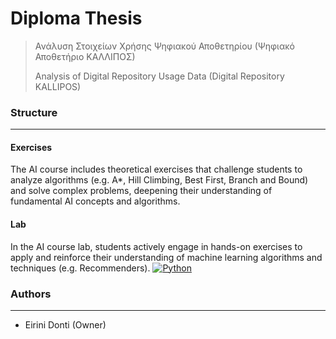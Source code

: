 # Diploma Thesis
> Ανάλυση Στοιχείων Χρήσης Ψηφιακού Αποθετηρίου (Ψηφιακό Αποθετήριο ΚΑΛΛΙΠΟΣ)
> 
> Analysis of Digital Repository Usage Data (Digital Repository KALLIPOS)

### Structure
---
#### Exercises

The AI course includes theoretical exercises that challenge students to analyze algorithms (e.g. A*, Hill Climbing, Best First, Branch and Bound) and solve complex problems, deepening their understanding of fundamental AI concepts and algorithms.
    
#### Lab

In the AI course lab, students actively engage in hands-on exercises to apply and reinforce their understanding of machine learning algorithms and techniques (e.g. Recommenders). [![Python](https://img.shields.io/badge/-Python-3776AB?logo=python&logoColor=white)](https://www.python.org/)

### Authors
---

- Eirini Donti (Owner)

<!-- ### License
--- -->
